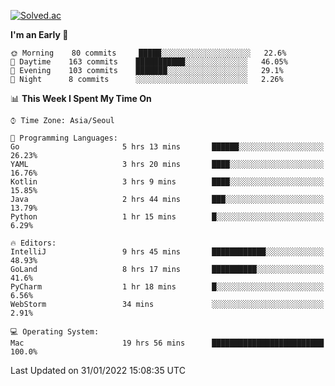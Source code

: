 [![Solved.ac](http://mazassumnida.wtf/api/v2/generate_badge?boj=kuckjwi)](https://solved.ac/kuckjwi)
<!--START_SECTION:waka-->
**I'm an Early 🐤** 

```text
🌞 Morning    80 commits     █████░░░░░░░░░░░░░░░░░░░░   22.6% 
🌆 Daytime    163 commits    ███████████░░░░░░░░░░░░░░   46.05% 
🌃 Evening    103 commits    ███████░░░░░░░░░░░░░░░░░░   29.1% 
🌙 Night      8 commits      ░░░░░░░░░░░░░░░░░░░░░░░░░   2.26%

```


📊 **This Week I Spent My Time On** 

```text
⌚︎ Time Zone: Asia/Seoul

💬 Programming Languages: 
Go                       5 hrs 13 mins       ██████░░░░░░░░░░░░░░░░░░░   26.23% 
YAML                     3 hrs 20 mins       ████░░░░░░░░░░░░░░░░░░░░░   16.76% 
Kotlin                   3 hrs 9 mins        ████░░░░░░░░░░░░░░░░░░░░░   15.85% 
Java                     2 hrs 44 mins       ███░░░░░░░░░░░░░░░░░░░░░░   13.79% 
Python                   1 hr 15 mins        █░░░░░░░░░░░░░░░░░░░░░░░░   6.29%

🔥 Editors: 
IntelliJ                 9 hrs 45 mins       ████████████░░░░░░░░░░░░░   48.93% 
GoLand                   8 hrs 17 mins       ██████████░░░░░░░░░░░░░░░   41.6% 
PyCharm                  1 hr 18 mins        █░░░░░░░░░░░░░░░░░░░░░░░░   6.56% 
WebStorm                 34 mins             ░░░░░░░░░░░░░░░░░░░░░░░░░   2.91%

💻 Operating System: 
Mac                      19 hrs 56 mins      █████████████████████████   100.0%

```


 Last Updated on 31/01/2022 15:08:35 UTC
<!--END_SECTION:waka-->
